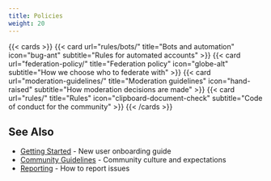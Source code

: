 ```yaml
---
title: Policies
weight: 20
---
```

{{< cards >}}
  {{< card url="rules/bots/" title="Bots and automation" icon="bug-ant" subtitle="Rules for automated accounts" >}}
  {{< card url="federation-policy/" title="Federation policy" icon="globe-alt" subtitle="How we choose who to federate with" >}}
  {{< card url="moderation-guidelines/" title="Moderation guidelines" icon="hand-raised" subtitle="How moderation decisions are made" >}}
  {{< card url="rules/" title="Rules" icon="clipboard-document-check" subtitle="Code of conduct for the community" >}}
{{< /cards >}}

## See Also

- [Getting Started](../user/getting-started.md) - New user onboarding guide
- [Community Guidelines](../community/community-guidelines.md) - Community culture and expectations
- [Reporting](../user/reporting.md) - How to report issues
